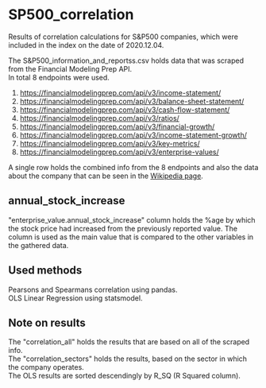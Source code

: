 # SP500_correlation
Results of correlation calculations for S&amp;P500 companies, which were included in the index on the date of 2020.12.04.

The S&P500_information_and_reportss.csv holds data that was scraped from the Financial Modeling Prep API.  
In total 8 endpoints were used.

  1.	https://financialmodelingprep.com/api/v3/income-statement/
  2.	https://financialmodelingprep.com/api/v3/balance-sheet-statement/
  3.	https://financialmodelingprep.com/api/v3/cash-flow-statement/
  4.	https://financialmodelingprep.com/api/v3/ratios/
  5.	https://financialmodelingprep.com/api/v3/financial-growth/
  6.	https://financialmodelingprep.com/api/v3/income-statement-growth/
  7.	https://financialmodelingprep.com/api/v3/key-metrics/
  8.	https://financialmodelingprep.com/api/v3/enterprise-values/

A single row holds the combined info from the 8 endpoints and also the data about the company that can be seen in the [Wikipedia page](https://en.wikipedia.org/wiki/List_of_S%26P_500_companies ).


## annual_stock_increase
"enterprise_value.annual_stock_increase" column holds the %age by which the stock price had increased from the previously reported value.
The column is used as the main value that is compared to the other variables in the gathered data.

## Used methods
Pearsons and Spearmans correlation using pandas.  
OLS Linear Regression using statsmodel.  

## Note on results

The "correlation_all" holds the results that are based on all of the scraped info.  
The "correlation_sectors" holds the results, based on the sector in which the company operates.  
The OLS results are sorted descendingly by R_SQ (R Squared column).  
